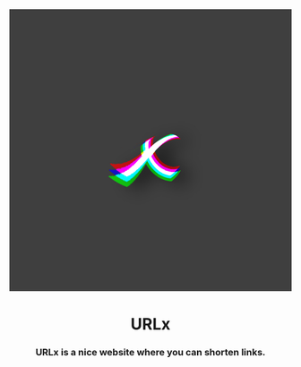<div align="center">
    <img src="https://github.com/urlxdev/.github/blob/main/profile/URLX.jpg">
    <h1>URLx</h1>
    <h3>URLx is a nice website where you can shorten links.</h3>
</div>